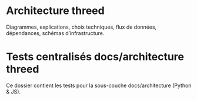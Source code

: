 # Architecture threed
Diagrammes, explications, choix techniques, flux de données, dépendances, schémas d’infrastructure.

# Tests centralisés docs/architecture threed

Ce dossier contient les tests pour la sous-couche docs/architecture (Python & JS).
